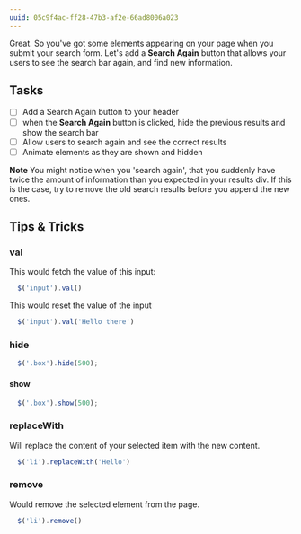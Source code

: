 ```yaml
---
uuid: 05c9f4ac-ff28-47b3-af2e-66ad8006a023
---
```


Great. So you've got some elements appearing on your page when you submit your search form. Let's add a **Search Again** button that allows your users to see the search bar again, and find new information.


## Tasks

- [ ] Add a Search Again button to your header
- [ ] when the **Search Again** button is clicked, hide the previous results and show the search bar
- [ ] Allow users to search again and see the correct results
- [ ] Animate elements as they are shown and hidden

**Note**
You might notice when you 'search again', that you suddenly have twice the amount of information than you expected in your results div. If this is the case, try to remove the old search results before you append the new ones.

## Tips & Tricks

### val

This would fetch the value of this input:
```javascript
  $('input').val()
```

This would reset the value of the input
```javascript
  $('input').val('Hello there')
```

### hide
```javascript
  $('.box').hide(500);
```
#### show

```javascript
  $('.box').show(500);
```

### replaceWith

Will replace the content of your selected item with the new content.

```javascript
  $('li').replaceWith('Hello')
```

### remove

Would remove the selected element from the page.

```javascript
  $('li').remove()
```
